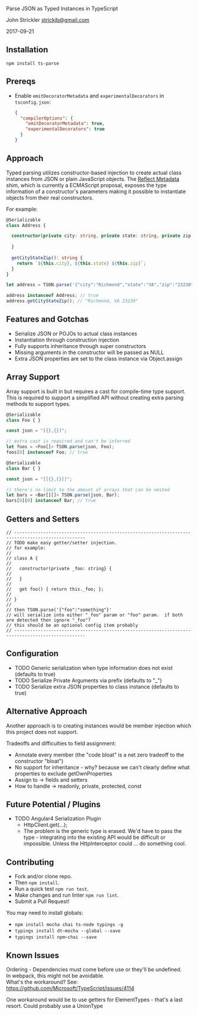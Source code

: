 Parse JSON as Typed Instances in TypeScript

John Strickler
strickjb@gmail.com

2017-09-21

## Installation

`npm install ts-parse`

## Prereqs

- Enable `emitDecoratorMetadata` and `experimentalDecorators` in `tsconfig.json`:

  ```json
  {
    "compilerOptions": {
      "emitDecoratorMetadata": true,
      "experimentalDecorators": true
    }
  }
  ```

## Approach

Typed parsing utilizes constructor-based injection to create actual class instances from JSON or plain JavaScript objects.  The [Reflect Metadata](https://github.com/rbuckton/reflect-metadata) shim, which is currently a ECMAScript proposal, exposes the type information of a constructor's parameters making it possible to instantiate objects from their real constructors. 

For example:

```ts
@Serializable
class Address {

  constructor(private city: string, private state: string, private zip: string) {
    
  }
  
  getCityStateZip(): string {
    return `${this.city}, ${this.state} ${this.zip}`;
  }
}

let address = TSON.parse('{"city":"Richmond","state":"VA","zip":"23230"}', Address);

address instanceof Address; // true
address.getCityStateZip(); // "Richmond, VA 23230"
```

## Features and Gotchas

- Serialize JSON or POJOs to actual class instances
- Instantiation through construction injection
- Fully supports inheritance through super constructors
- Missing arguments in the constructor will be passed as NULL
- Extra JSON properties are set to the class instance via Object.assign

## Array Support

Array support is built in but requires a cast for compile-time type support.  This is required to 
support a simplified API without creating extra parsing methods to support types.

```ts
@Serializable
class Foo { }

const json = "[{},{}]";

// extra cast is required and can't be inferred
let foos = <Foo[]> TSON.parse(json, Foo);
foos[0] instanceof Foo; // true
```

```ts
@Serializable
class Bar { }

const json = "[[{},{}]]";

// there's no limit to the amount of arrays that can be nested
let bars = <Bar[][]> TSON.parse(json, Bar);
bars[0][0] instanceof Bar; // true
```

## Getters and Setters

```
// -------------------------------------------------------------------------------------------------
// TODO make easy getter/setter injection. 
// for example:
//
// class A {
//
//   constructor(private _foo: string} {
// 
//   }
//  
//   get foo() { return this._foo; };
//
// }
//
// then TSON.parse('{"foo":"something"}'
// will serialize into either "_foo" param or "foo" param.  if both are detected then ignore "_foo"?
// this should be an optional config item probably
// -------------------------------------------------------------------------------------------------
```

## Configuration

- TODO Generic serialization when type information does not exist (defaults to true)
- TODO Serialize Private Arguments via prefix (defaults to "_")
- TODO Serialize extra JSON properties to class instance (defaults to true)



## Alternative Approach

Another approach is to creating instances would be member injection which this project does not support. 

Tradeoffs and difficulties to field assignment:
 - Annotate every member (the "code bloat" is a net zero tradeoff to the constructor "bloat")
 - No support for inheritance - why? because we can't clearly define what properties to exclude getOwnProperties
 - Assign to -> fields and setters
 - How to handle -> readonly, private, protected, const


## Future Potential / Plugins
- TODO Angular4 Serialization Plugin
  - HttpClient.get<Foo>(...);  
  - The problem is the generic type is erased.  We'd have to pass the type - integrating into the existing API would be difficult or impossible.  Unless the HttpInterceptor could ... do something cool.


## Contributing

- Fork and/or clone repo.  
- Then `npm install`.  
- Run a quick test `npm run test`.  
- Make changes and run linter `npm run lint`.  
- Submit a Pull Request!

You may need to install globals:

- `npm install mocha chai ts-node typings -g`
- `typings install dt~mocha --global --save`
- `typings install npm~chai --save`

## Known Issues

Ordering - Dependencies must come before use or they'll be undefined.  
In webpack, this might not be avoidable.  
What's the workaround? 
See: https://github.com/Microsoft/TypeScript/issues/4114

One workaround would be to use getters for ElementTypes - that's a last resort.  Could probably use a UnionType 
